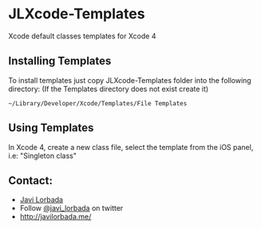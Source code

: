 JLXcode-Templates
=================

Xcode default classes templates for Xcode 4

## Installing Templates

To install templates just copy JLXcode-Templates folder into the following directory: (If the Templates directory does not exist create it)

`~/Library/Developer/Xcode/Templates/File Templates`

## Using Templates

In Xcode 4, create a new class file, select the template from the iOS panel, i.e: "Singleton class"

## Contact:

- [Javi Lorbada](mailto:javugi@gmail.com) 
- Follow [@javi_lorbada](https://twitter.com/javi_lorbada) on twitter 
- http://javilorbada.me/
